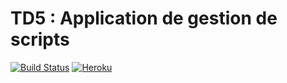 # TD5 : Application de gestion de scripts

[![Build Status](https://travis-ci.org/NathanBnm/springboot-tds.svg?branch=master)](https://travis-ci.org/NathanBnm/springboot-tds)
[![Heroku](http://heroku-badge.herokuapp.com/?app=spring-td5-nb&root=/)](https://spring-td5-nb.herokuapp.com/)
